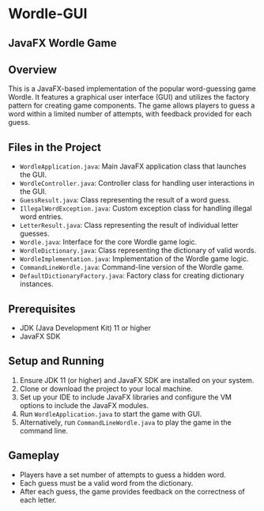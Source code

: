 # Wordle-GUI
## JavaFX Wordle Game

## Overview
This is a JavaFX-based implementation of the popular word-guessing game Wordle. It features a graphical user interface (GUI) and utilizes the factory pattern for creating game components. The game allows players to guess a word within a limited number of attempts, with feedback provided for each guess.

## Files in the Project
- `WordleApplication.java`: Main JavaFX application class that launches the GUI.
- `WordleController.java`: Controller class for handling user interactions in the GUI.
- `GuessResult.java`: Class representing the result of a word guess.
- `IllegalWordException.java`: Custom exception class for handling illegal word entries.
- `LetterResult.java`: Class representing the result of individual letter guesses.
- `Wordle.java`: Interface for the core Wordle game logic.
- `WordleDictionary.java`: Class representing the dictionary of valid words.
- `WordleImplementation.java`: Implementation of the Wordle game logic.
- `CommandLineWordle.java`: Command-line version of the Wordle game.
- `DefaultDictionaryFactory.java`: Factory class for creating dictionary instances.

## Prerequisites
- JDK (Java Development Kit) 11 or higher
- JavaFX SDK

## Setup and Running
1. Ensure JDK 11 (or higher) and JavaFX SDK are installed on your system.
2. Clone or download the project to your local machine.
3. Set up your IDE to include JavaFX libraries and configure the VM options to include the JavaFX modules.
4. Run `WordleApplication.java` to start the game with GUI.
5. Alternatively, run `CommandLineWordle.java` to play the game in the command line.

## Gameplay
- Players have a set number of attempts to guess a hidden word.
- Each guess must be a valid word from the dictionary.
- After each guess, the game provides feedback on the correctness of each letter.

